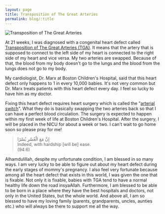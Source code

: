 ```yaml
---
layout: page
title: Transposition of The Great Arteries
permalink: blog/:title
---
```


<section>
  <div class="row">
    <span class="image fit">
      <img src="{{ "/assets/images/blog/transposition-of-the-great-arteries/tga.jpg" | absolute_url }}" alt="Transposition of The Great Arteries" />
    </span>
    <p>
      At 21 weeks, I was diagnosed with a congenital heart defect called <a href="http://www.stanfordchildrens.org/en/topic/default?id=transposition-of-the-great-arteries-tga-90-P01823" target="_blank">Transposition of The Great Arteries (TGA)</a>. It
      means that the artery that is supposed to connect to the left side of my heart is connected to the right side of
      my heart and vice versa. My two arteries are swapped. Because of that, the blood from my body doesn't go to the
      lungs and the blood from the lungs does not go to my body.
    </p>
    <p>
      My cardiologist, Dr. Marx at Boston Children's Hospital, said that this heart defect only happens to 1 in every 
      10,000 babies. It's not very common but Dr. Marx treats patients with this heart defect every day. I feel so lucky 
      to have him as my doctor.  
    </p>
    <p>
      Fixing this heart defect requires heart surgery which is called the "<a href="https://www.chw.org/medical-care/herma-heart/for-medical-professionals/pediatric-heart-surgery/arterial-switch-procedure" target="_blank">arterial switch</a>". What they do is basically
      swapping the two arteries back so that I can have a perfect blood circulation. The surgery is expected to happen
      within my first week of life at Boston Children's Hospital. After the surgery, I will be placed in the NICU for
      about a week or two. I can't wait to go home soon so please pray for me!
    </p>
    <blockquote>
      إِنَّ مَعَ الْعُسْرِ يُسْرًا
      <br>
      Indeed, with hardship [will be] ease.
      <br>
      (94:6)
    </blockquote>
    <p>
      Alhamdulillah, despite my unfortunate condition, I am blessed in so many ways. I am very lucky to be able to 
      figure out about my heart defect during the early stages of mommy's pregnancy. I also feel very fortunate because 
      among all the heart defect that exists in this world, I was given the one that is fixable. Not only it is fixable,
      babies with TGA tend to have a normal healthy life down the road insyaAllah. Furthermore, I am blessed to be able 
      to be born in a place where they have the best hospitals and doctors, not only in the United States, but the whole 
      world. And above all, I am so blessed to have my loving family (parents, grandparents, uncles, aunties etc.) who
      will always be there to support me all the way.
    </p>
  </div>
</section>